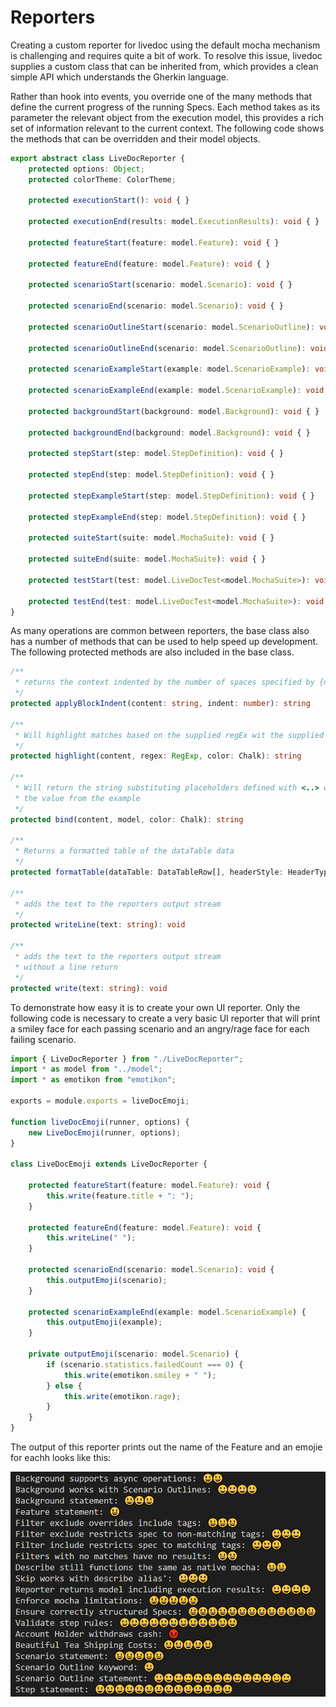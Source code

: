 # Reporters
Creating a custom reporter for livedoc using the default mocha mechanism is challenging and requires quite a bit of work. To resolve this issue, livedoc supplies a custom class that can be inherited from, which provides a clean simple API which understands the Gherkin language.

Rather than hook into events, you override one of the many methods that define the current progress of the running Specs. Each method takes as its parameter the relevant object from the execution model, this provides a rich set of information relevant to the current context. The following code shows the methods that can be overridden and their model objects.


```ts
export abstract class LiveDocReporter {
    protected options: Object;
    protected colorTheme: ColorTheme;

    protected executionStart(): void { }

    protected executionEnd(results: model.ExecutionResults): void { }

    protected featureStart(feature: model.Feature): void { }

    protected featureEnd(feature: model.Feature): void { }

    protected scenarioStart(scenario: model.Scenario): void { }

    protected scenarioEnd(scenario: model.Scenario): void { }

    protected scenarioOutlineStart(scenario: model.ScenarioOutline): void { }

    protected scenarioOutlineEnd(scenario: model.ScenarioOutline): void { }

    protected scenarioExampleStart(example: model.ScenarioExample): void { }

    protected scenarioExampleEnd(example: model.ScenarioExample): void { }

    protected backgroundStart(background: model.Background): void { }

    protected backgroundEnd(background: model.Background): void { }

    protected stepStart(step: model.StepDefinition): void { }

    protected stepEnd(step: model.StepDefinition): void { }

    protected stepExampleStart(step: model.StepDefinition): void { }

    protected stepExampleEnd(step: model.StepDefinition): void { }

    protected suiteStart(suite: model.MochaSuite): void { }

    protected suiteEnd(suite: model.MochaSuite): void { }

    protected testStart(test: model.LiveDocTest<model.MochaSuite>): void { }

    protected testEnd(test: model.LiveDocTest<model.MochaSuite>): void { }
}
```

As many operations are common between reporters, the base class also has a number of methods that can be used to help speed up development. The following protected methods are also included in the base class.

```ts
/**
 * returns the context indented by the number of spaces specified by {number}
 */
protected applyBlockIndent(content: string, indent: number): string

/**
 * Will highlight matches based on the supplied regEx wit the supplied color
 */
protected highlight(content, regex: RegExp, color: Chalk): string

/**
 * Will return the string substituting placeholders defined with <..> with 
 * the value from the example
 */
protected bind(content, model, color: Chalk): string 

/**
 * Returns a formatted table of the dataTable data
 */
protected formatTable(dataTable: DataTableRow[], headerStyle: HeaderType, includeRowId: boolean = false, runningTotal: number = 0): string

/**
 * adds the text to the reporters output stream
 */
protected writeLine(text: string): void

/**
 * adds the text to the reporters output stream
 * without a line return
 */
protected write(text: string): void

```
To demonstrate how easy it is to create your own UI reporter. Only the following code is necessary to create a very basic UI reporter that will print a smiley face for each passing scenario and an angry/rage face for each failing scenario.

```ts
import { LiveDocReporter } from "./LiveDocReporter";
import * as model from "../model";
import * as emotikon from "emotikon";

exports = module.exports = liveDocEmoji;

function liveDocEmoji(runner, options) {
    new LiveDocEmoji(runner, options);
}

class LiveDocEmoji extends LiveDocReporter {

    protected featureStart(feature: model.Feature): void {
        this.write(feature.title + ": ");
    }

    protected featureEnd(feature: model.Feature): void {
        this.writeLine(" ");
    }

    protected scenarioEnd(scenario: model.Scenario): void {
        this.outputEmoji(scenario);
    }

    protected scenarioExampleEnd(example: model.ScenarioExample) {
        this.outputEmoji(example);
    }

    private outputEmoji(scenario: model.Scenario) {
        if (scenario.statistics.failedCount === 0) {
            this.write(emotikon.smiley + " ");
        } else {
            this.write(emotikon.rage);
        }
    }
}
```
The output of this reporter prints out the name of the Feature and an emojie for eachh looks like this:

![Mocha Test Result](images/reporter-emoji.PNG)